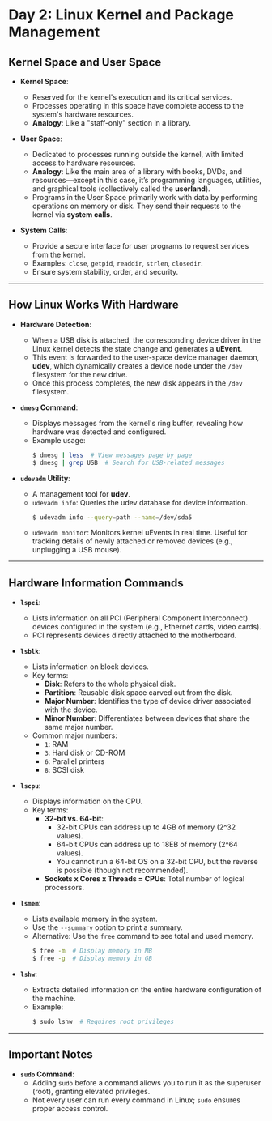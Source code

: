 # Day 2: Linux Kernel and Package Management

## Kernel Space and User Space

- **Kernel Space**:
  - Reserved for the kernel's execution and its critical services.
  - Processes operating in this space have complete access to the system's hardware resources.
  - **Analogy**: Like a "staff-only" section in a library.

- **User Space**:
  - Dedicated to processes running outside the kernel, with limited access to hardware resources.
  - **Analogy**: Like the main area of a library with books, DVDs, and resources—except in this case, it’s programming languages, utilities, and graphical tools (collectively called the **userland**).
  - Programs in the User Space primarily work with data by performing operations on memory or disk. They send their requests to the kernel via **system calls**.

- **System Calls**:
  - Provide a secure interface for user programs to request services from the kernel.
  - Examples: `close`, `getpid`, `readdir`, `strlen`, `closedir`.
  - Ensure system stability, order, and security.

---

## How Linux Works With Hardware

- **Hardware Detection**:
  - When a USB disk is attached, the corresponding device driver in the Linux kernel detects the state change and generates a **uEvent**.
  - This event is forwarded to the user-space device manager daemon, **udev**, which dynamically creates a device node under the `/dev` filesystem for the new drive.
  - Once this process completes, the new disk appears in the `/dev` filesystem.

- **`dmesg` Command**:
  - Displays messages from the kernel's ring buffer, revealing how hardware was detected and configured.
  - Example usage:
    ```bash
    $ dmesg | less  # View messages page by page
    $ dmesg | grep USB  # Search for USB-related messages
    ```

- **`udevadm` Utility**:
  - A management tool for **udev**.
  - `udevadm info`: Queries the udev database for device information.
    ```bash
    $ udevadm info --query=path --name=/dev/sda5
    ```
  - `udevadm monitor`: Monitors kernel uEvents in real time. Useful for tracking details of newly attached or removed devices (e.g., unplugging a USB mouse).

---

## Hardware Information Commands

- **`lspci`**:
  - Lists information on all PCI (Peripheral Component Interconnect) devices configured in the system (e.g., Ethernet cards, video cards).
  - PCI represents devices directly attached to the motherboard.

- **`lsblk`**:
  - Lists information on block devices.
  - Key terms:
    - **Disk**: Refers to the whole physical disk.
    - **Partition**: Reusable disk space carved out from the disk.
    - **Major Number**: Identifies the type of device driver associated with the device.
    - **Minor Number**: Differentiates between devices that share the same major number.
  - Common major numbers:
    - `1`: RAM
    - `3`: Hard disk or CD-ROM
    - `6`: Parallel printers
    - `8`: SCSI disk

- **`lscpu`**:
  - Displays information on the CPU.
  - Key terms:
    - **32-bit vs. 64-bit**:
      - 32-bit CPUs can address up to 4GB of memory (2^32 values).
      - 64-bit CPUs can address up to 18EB of memory (2^64 values).
      - You cannot run a 64-bit OS on a 32-bit CPU, but the reverse is possible (though not recommended).
    - **Sockets x Cores x Threads = CPUs**: Total number of logical processors.

- **`lsmem`**:
  - Lists available memory in the system.
  - Use the `--summary` option to print a summary.
  - Alternative: Use the `free` command to see total and used memory.
    ```bash
    $ free -m  # Display memory in MB
    $ free -g  # Display memory in GB
    ```

- **`lshw`**:
  - Extracts detailed information on the entire hardware configuration of the machine.
  - Example:
    ```bash
    $ sudo lshw  # Requires root privileges
    ```

---

## Important Notes

- **`sudo` Command**:
  - Adding `sudo` before a command allows you to run it as the superuser (root), granting elevated privileges.
  - Not every user can run every command in Linux; `sudo` ensures proper access control.
